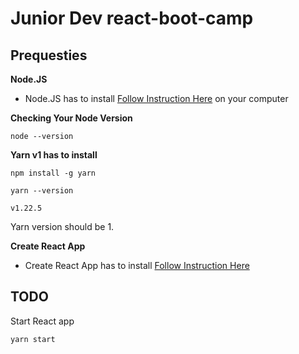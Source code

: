 # Junior Dev react-boot-camp

## Prequesties 

**Node.JS**
- Node.JS has to install [Follow Instruction Here](https://nodejs.org/en/download/) on your computer

**Checking Your Node Version**
```
node --version
```


**Yarn v1 has to install**
```
npm install -g yarn

yarn --version 

v1.22.5 

```
Yarn version should be 1.

**Create React App**

- Create React App has to install [Follow Instruction Here](https://reactjs.org/docs/create-a-new-react-app.html)

## TODO

Start React app

```
yarn start

```


